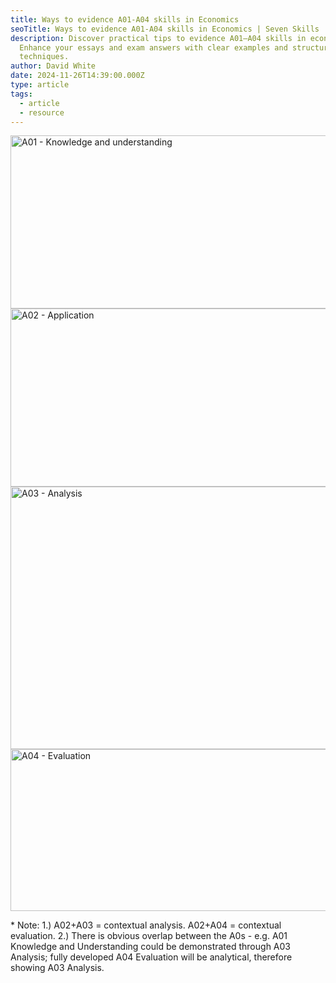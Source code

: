 ```yaml
---
title: Ways to evidence A01-A04 skills in Economics
seoTitle: Ways to evidence A01-A04 skills in Economics | Seven Skills
description: Discover practical tips to evidence A01–A04 skills in economics.
  Enhance your essays and exam answers with clear examples and structured
  techniques.
author: David White
date: 2024-11-26T14:39:00.000Z
type: article
tags:
  - article
  - resource
---
```

<img src="/_includes/static/img/a01.avif" alt="A01 - Knowledge and understanding" title="A01 - Knowledge and understanding" class="Centre" width="1050px" height="277px" loading="lazy"/>

<img src="/_includes/static/img/a02.avif" alt="A02 - Application" title="A02 - Application" class="Centre" width="1050px" height="285px" loading="lazy"/>

<img src="/_includes/static/img/a03.avif" alt="A03 - Analysis" title="A03 - Analysis" class="Centre" width="1050px" height="420px" loading="lazy"/>

<img src="/_includes/static/img/a04.avif" alt="A04 - Evaluation" title="A04 - Evaluation" class="Centre" width="1050px" height="259px" loading="lazy"/>

\* Note: 1.) A02+A03 = contextual analysis. A02+A04 = contextual evaluation. 2.) There is obvious overlap between the A0s - e.g. A01 Knowledge and Understanding could be demonstrated through A03 Analysis; fully developed A04 Evaluation will be analytical, therefore showing A03 Analysis.
